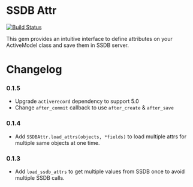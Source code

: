 # SSDB Attr

[![Build Status](https://travis-ci.org/jianshucom/ssdb-attr.svg?branch=master)](https://travis-ci.org/jianshucom/ssdb-attr)

This gem provides an intuitive interface to define attributes on your ActiveModel class and save them in SSDB server.

# Changelog

### 0.1.5

- Upgrade `activerecord` dependency to support 5.0
- Change `after_commit` callback to use `after_create` & `after_save`

### 0.1.4

- Add `SSDBAttr.load_attrs(objects, *fields)` to load multiple attrs for multiple same objects at one time.

### 0.1.3

- Add `load_ssdb_attrs` to get multiple values from SSDB once to avoid multiple SSDB calls.

